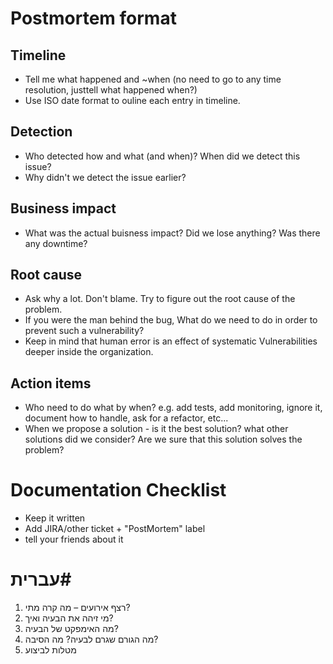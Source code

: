 # Postmortem format 

## Timeline

- Tell me what happened and ~when (no need to go to any time resolution, justtell what happened when?)
- Use ISO date format to ouline each entry in timeline.

## Detection 

- Who detected how and what (and when)? When did we detect this issue?
- Why didn't we detect the issue earlier?

## Business impact

- What was the actual buisness impact? Did we lose anything? Was there any downtime?

## Root cause

- Ask why a lot. Don't blame. Try to figure out the root cause of the problem.
- If you were the man behind the bug, What do we need to do in order to prevent such a vulnerability?
- Keep in mind that human error is an effect of systematic Vulnerabilities deeper inside the organization.

## Action items

- Who need to do what by when? e.g. add tests, add monitoring, ignore it, document how to handle, ask for a refactor, etc...
- When we propose a solution - is it the best solution? what other solutions did we consider? Are we sure that this solution solves the problem?

# Documentation Checklist
-  Keep it written
-  Add JIRA/other ticket + "PostMortem" label
-  tell your friends about it

עברית# 
=======

1. רצף אירועים – מה קרה מתי?
2. מי זיהה את הבעיה ואיך?
3. מה האימפקט של הבעיה?
4. מה הגורם שגרם לבעיה? מה הסיבה?
5. מטלות לביצוע
